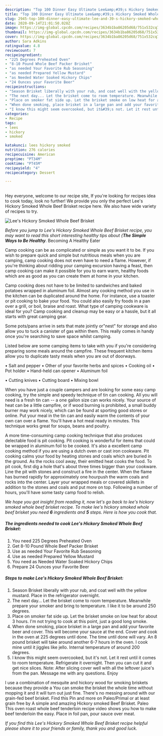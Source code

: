 ```yaml
---
description: "Top 100 Dinner Easy Ultimate Lee&amp;#39;s Hickory Smoked Whole Beef Brisket"
title: "Top 100 Dinner Easy Ultimate Lee&amp;#39;s Hickory Smoked Whole Beef Brisket"
slug: 2945-top-100-dinner-easy-ultimate-lee-and-39-s-hickory-smoked-whole-beef-brisket
date: 2020-09-14T21:01:50.028Z
image: https://img-global.cpcdn.com/recipes/3634b1ba86205d68/751x532cq70/lees-hickory-smoked-whole-beef-brisket-recipe-main-photo.jpg
thumbnail: https://img-global.cpcdn.com/recipes/3634b1ba86205d68/751x532cq70/lees-hickory-smoked-whole-beef-brisket-recipe-main-photo.jpg
cover: https://img-global.cpcdn.com/recipes/3634b1ba86205d68/751x532cq70/lees-hickory-smoked-whole-beef-brisket-recipe-main-photo.jpg
author: Sara Adkins
ratingvalue: 4.8
reviewcount: 7
recipeingredient:
- "225 Degrees Preheated Oven"
- "8-10 Pound Whole Beef Packer Brisket"
- "as needed Your Favorite Rub Seasoning"
- "as needed Prepared Yellow Mustard"
- "as Needed Water Soaked Hickory Chips"
- "24 Ounces your Favorite Beer"
recipeinstructions:
- "Season Brisket liberally with your rub, and coat well with the yellow mustard. Place in the refrigerator overnight."
- "The next day... Let the brisket come to room temperature. Meanwhile prepare your smoker and bring to temperature. I like it to be around 250 degrees."
- "Place on smoker fat side up. Let the brisket smoke on low heat for about 3 hours. I&#39;m not trying to cook at this point, just a good long smoke."
- "When done smoking, place brisket in a large pan and add your favorite beer and cover. This will become your sauce at the end. Cover and cook in the oven at 225 degrees until done. The time until done will vary. An 8 pound brisket will take around another 6-7 hours in the oven. I cook mine until it jiggles like jello. Internal temperature of around 200 degrees."
- "I know this might seem overcooked, but it&#39;s not. Let it rest until it comes to room temperature. Refrigerate it overnight. Then you can cut it and get nice slices. Note: After slicing cover well with all the leftover juice&#39;s from the pan. Message me with any questions. Enjoy"
categories:
- Recipe
tags:
- lees
- hickory
- smoked

katakunci: lees hickory smoked 
nutrition: 276 calories
recipecuisine: American
preptime: "PT34M"
cooktime: "PT45M"
recipeyield: "4"
recipecategory: Dessert

---
```

<br>
Hey everyone, welcome to our recipe site, If you're looking for recipes idea to cook today, look no further! We provide you only the perfect Lee&#39;s Hickory Smoked Whole Beef Brisket recipe here. We also have wide variety of recipes to try.
<br>


![Lee&#39;s Hickory Smoked Whole Beef Brisket](https://img-global.cpcdn.com/recipes/3634b1ba86205d68/751x532cq70/lees-hickory-smoked-whole-beef-brisket-recipe-main-photo.jpg)

<i>Before you jump to Lee&#39;s Hickory Smoked Whole Beef Brisket recipe, you may want to read this short interesting healthy tips about {<strong>The Simple Ways to Be Healthy</strong>.</i>
Becoming A Healthy Eater

    
Camp cooking can be as complicated or simple as you want it to be. If you wish to prepare quick and simple but nutritious meals when you are camping, camp cooking does not even have to need a flame. However, if you're thinking about ridding your camping excursion having a feast, then camp cooking can make it possible for you to earn warm, healthy foods which are as good as you can create them at home in your kitchen.

Camp cooking does not have to be limited to sandwiches and baked potatoes wrapped in aluminum foil.  Almost any cooking method you use in the kitchen can be duplicated around the home. For instance, use a toaster or pit cooking to bake your food. You could also easily fry foods in a pan over a grill, or boil, braise and roast. What type of camping cookware is ideal for you? Camp cooking and cleanup may be easy or a hassle, but it all starts with great camping gear.

Some pots/pans arrive in sets that mate jointly or"nest" for storage and also allow you to tuck a canister of gas within them. This really comes in handy once you're searching to save space whilst camping.

Listed below are some camping items to take with you if you're considering preparing some meals around the campfire. These frequent kitchen items allow you to duplicate tasty meals when you are out of doorways.

• Salt and pepper
• Other of your favorite herbs and spices
• Cooking oil
• Pot holder
• Hand-held can opener
• Aluminum foil

• Cutting knives
• Cutting board
• Mixing bowl


When you have just a couple campers and are looking for some easy camp cooking, try the simple and speedy technique of tin can cooking. All you will need is a fresh tin can -- a one gallon size can works nicely. Your source of heat can be a little campfire, or if wood burning is prohibited, a small buddy burner may work nicely, which can be found at sporting good stores or online. Put your meal in the tin can and easily warm the contents of your own can over a flame. You'll have a hot meal ready in minutes.  This technique works great for soups, beans and poultry.

A more time-consuming camp cooking technique that also produces delectable food is pit cooking. Pit cooking is wonderful for items that could be wrapped in aluminum foil to be cooked.  It's also a excellent camp cooking method if you are using a dutch oven or cast iron cookware. Pit cooking calms your food by heating stones and coals which are buried in the ground. As the rocks cool away, their emitted heat cooks the food. To pit cook, first dig a hole that's about three times bigger than your cookware. Line the pit with stones and construct a fire in the center. When the flame has burned rapidly for approximately one hourpush the warm coals and rocks into the center. Layer your wrapped meals or covered skillets in addition to the stones and coals and put more on top. Following a number of hours, you'll have some tasty camp food to relish.


<i>We hope you got insight from reading it, now let's go back to lee&#39;s hickory smoked whole beef brisket recipe. To make lee&#39;s hickory smoked whole beef brisket you need <strong>6</strong> ingredients and <strong>5</strong> steps. Here is how you cook that.
</i>

##### The ingredients needed to cook Lee&#39;s Hickory Smoked Whole Beef Brisket:

1. You need 225 Degrees Preheated Oven
1. Get 8-10 Pound Whole Beef Packer Brisket
1. Use as needed Your Favorite Rub Seasoning
1. Use as needed Prepared Yellow Mustard
1. You need as Needed Water Soaked Hickory Chips
1. Prepare 24 Ounces your Favorite Beer


##### Steps to make Lee&#39;s Hickory Smoked Whole Beef Brisket:

1. Season Brisket liberally with your rub, and coat well with the yellow mustard. Place in the refrigerator overnight.
1. The next day... Let the brisket come to room temperature. Meanwhile prepare your smoker and bring to temperature. I like it to be around 250 degrees.
1. Place on smoker fat side up. Let the brisket smoke on low heat for about 3 hours. I&#39;m not trying to cook at this point, just a good long smoke.
1. When done smoking, place brisket in a large pan and add your favorite beer and cover. This will become your sauce at the end. Cover and cook in the oven at 225 degrees until done. The time until done will vary. An 8 pound brisket will take around another 6-7 hours in the oven. I cook mine until it jiggles like jello. Internal temperature of around 200 degrees.
1. I know this might seem overcooked, but it&#39;s not. Let it rest until it comes to room temperature. Refrigerate it overnight. Then you can cut it and get nice slices. Note: After slicing cover well with all the leftover juice&#39;s from the pan. Message me with any questions. Enjoy


I use a combination of mesquite and hickory wood for smoking briskets because they provide a You can smoke the brisket the whole time without mopping it and it will turn out just fine. There&#39;s no messing around with our grain-fed beef brisket. Find this Pin and more on Paleo/Primal or at least grain free by A simple and amazing Hickory smoked Beef Brisket. Paleo This oven roast whole beef tenderloin recipe video shows you how to make beef tenderloin the easy. Place in foil pan, pour sauce over meat. 

<i>If you find this Lee&#39;s Hickory Smoked Whole Beef Brisket recipe helpful please share it to your friends or family, thank you and good luck.</i>
